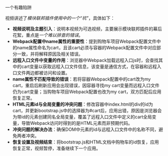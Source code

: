 一个有趣陷阱

视频讲述了*模块联邦插件使用中的一个“坑”*，具体如下：


- **视频说明及主题引入**：说明本视频为可选视频，主要展示模块联邦插件的幕后花絮，重点是*一个难以排查的错误*。
- **Webpack配置中name属性的重要性**：提到购物车项目Webpack配置文件中的name属性命名为cart，且该cart必须与容器的Webpack配置文件中对应部分一致，并将解释原因及相关错误。
- **远程入口文件中变量的作用**：浏览器中Webpack加载远程入口js时，会查找其中的cart变量以获取远程入口文件信息，该变量是通信方式，在容器和远程入口文件两边都被访问和设置。
- **name属性不匹配导致的错误**：若将容器Webpack配置中的cart改为my cart，重启后刷新应用会出现错误，因容器寻找my cart变量而远程入口文件仍为cart变量；当购物车项目Webpack配置也改为my cart，双方匹配后应用恢复正常。
- **HTML元素id与全局变量的冲突问题**：修改容器中index.html的div的id为cart，并更新bootstrap.js中的选择器为#cart后，应用出错，原因是浏览器会为带id的元素创建同名全局变量，覆盖了远程入口文件中定义的cart全局变量，导致Webpack访问时得到的是HTML元素而非预期代码。
- **冲突问题的解决办法**：确保DOM中元素的id与远程入口文件中的名称不同，避免两者冲突。
- **恢复设置及视频结束**：将bootstrap.js和HTML文档中购物车的id恢复，应用恢复正常，视频暂停，准备继续下一个应用。